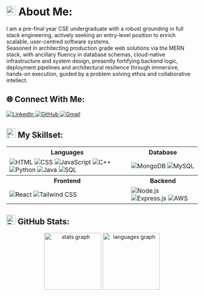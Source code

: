 <!--- ------------------------------------------------------------------------------------------------------------------------------------------------------ -->
<!--- -- Custom Designed Banner ---------------------------------------------------------------------------------------------------------------------------- -->
<!--- ------------------------------------------------------------------------------------------------------------------------------------------------------ -->
<!--
<div align="center">
  <img src="https://github.com/user-attachments/assets/bbaee8ef-6913-4ad1-844d-f26686bbdbaf" alt="github header" />
</div>
-->

<!--- ------------------------------------------------------------------------------------------------------------------------------------------------------ -->
<!--- -- About me ------------------------------------------------------------------------------------------------------------------------------------------ -->
<!--- ------------------------------------------------------------------------------------------------------------------------------------------------------ -->

# <img src="https://raw.githubusercontent.com/Tarikul-Islam-Anik/Telegram-Animated-Emojis/main/Symbols/Dizzy.webp" alt="Dizzy" width="25" height="25" /> About Me:

I am a pre-final year CSE undergraduate with a robust grounding in full stack engineering, actively seeking an entry-level position to enrich scalable, user-centred software systems.  
Seasoned in architecting production grade web solutions via the MERN stack, with ancillary fluency in database schemas, cloud-native infrastructure and system design, presently fortifying backend logic, deployment pipelines and architectural resilience through immersive, hands-on execution, guided by a problem solving ethos and collaborative intellect.

<!--- ------------------------------------------------------------------------------------------------------------------------------------------------------ -->
<!--- -- Socials ------------------------------------------------------------------------------------------------------------------------------------------- -->
<!--- ------------------------------------------------------------------------------------------------------------------------------------------------------ -->

## 🌐 Connect With Me:

<p align="left">
  <a href="https://www.linkedin.com/in/arjunbir-singh/" target="_blank">
    <img src="https://img.shields.io/badge/LinkedIn-blue?style=for-the-badge&logo=linkedin&logoColor=white" alt="LinkedIn" />
  </a>
  <a href="https://github.com/Arjun140205" target="_blank">
    <img src="https://img.shields.io/badge/GitHub-000000?style=for-the-badge&logo=github&logoColor=white" alt="GitHub" />
  </a>
  <a href="mailto:arjunbirsingh1699@gmail.com" target="_blank">
    <img src="https://img.shields.io/badge/Gmail-D14836?style=for-the-badge&logo=gmail&logoColor=white" alt="Gmail" />
  </a>
</p>
<!--- ------------------------------------------------------------------------------------------------------------------------------------------------------ -->
<!--- -- Skills Section ------------------------------------------------------------------------------------------------------------------------------------ -->
<!--- ------------------------------------------------------------------------------------------------------------------------------------------------------ -->

## <img src="https://raw.githubusercontent.com/Tarikul-Islam-Anik/Telegram-Animated-Emojis/main/Objects/Laptop.webp" alt="Laptop" width="25" height="25" /> My Skillset:
<div align="center">
  <table>
    <tr>
      <th>Languages</th>
      <th>Database</th>
    </tr>
    <tr>
      <td>
        <img src="https://skillicons.dev/icons?i=html" alt="HTML" />
        <img src="https://skillicons.dev/icons?i=css" alt="CSS" />
        <img src="https://skillicons.dev/icons?i=javascript" alt="JavaScript" />
        <img src="https://skillicons.dev/icons?i=cpp" alt="C++" />
        <img src="https://skillicons.dev/icons?i=python" alt="Python" />
        <img src="https://skillicons.dev/icons?i=java" alt="Java" />
        <img src="https://skillicons.dev/icons?i=sql" alt="SQL" />
      </td>
      <td>
        <img src="https://skillicons.dev/icons?i=mongodb" alt="MongoDB" />
        <img src="https://skillicons.dev/icons?i=mysql" alt="MySQL" />
      </td>
    </tr>
    <tr>
      <th>Frontend</th>
      <th>Backend</th>
    </tr>
    <tr>
      <td>
        <img src="https://skillicons.dev/icons?i=react" alt="React" />
        <img src="https://skillicons.dev/icons?i=tailwind" alt="Tailwind CSS" />
      </td>
      <td>
        <img src="https://skillicons.dev/icons?i=nodejs" alt="Node.js" />
        <img src="https://skillicons.dev/icons?i=express" alt="Express.js" />
        <img src="https://skillicons.dev/icons?i=aws" alt="AWS" />
      </td>
    </tr>
  </table>
</div>

<!--- ------------------------------------------------------------------------------------------------------------------------------------------------------ -->
<!--- -- Metrics ------------------------------------------------------------------------------------------------------------------------------------------- -->
<!--- ------------------------------------------------------------------------------------------------------------------------------------------------------ -->

<h2>
  <img src="https://raw.githubusercontent.com/Tarikul-Islam-Anik/Telegram-Animated-Emojis/main/Objects/Bar%20Chart.webp" alt="Bar Chart" width="25" height="25" />  
  GitHub Stats:
</h2>

<div align="center">
  <img src="https://github-readme-stats.vercel.app/api?username=Arjun140205&hide_title=false&hide_rank=false&show_icons=true&include_all_commits=true&count_private=true&theme=dark&hide_border=true" height="150" alt="stats graph" />
  <img src="https://github-readme-stats.vercel.app/api/top-langs?username=Arjun140205&layout=compact&langs_count=6&theme=dark&hide_border=true" height="150" alt="languages graph" />
</div>

<!--- ------------------------------------------------------------------------------------------------------------------------------------------------------ -->
<!--- -- Thanks & Dev Quote -------------------------------------------------------------------------------------------------------------------------------- -->
<!--- ------------------------------------------------------------------------------------------------------------------------------------------------------ -->

